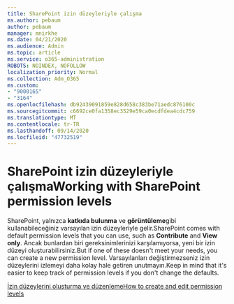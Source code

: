 ```yaml
---
title: SharePoint izin düzeyleriyle çalışma
ms.author: pebaum
author: pebaum
manager: mnirkhe
ms.date: 04/21/2020
ms.audience: Admin
ms.topic: article
ms.service: o365-administration
ROBOTS: NOINDEX, NOFOLLOW
localization_priority: Normal
ms.collection: Adm_O365
ms.custom:
- "9000165"
- "3164"
ms.openlocfilehash: db92439091859e828d658c383be71aedc876100c
ms.sourcegitcommit: c6692ce0fa1358ec3529e59ca0ecdfdea4cdc759
ms.translationtype: MT
ms.contentlocale: tr-TR
ms.lasthandoff: 09/14/2020
ms.locfileid: "47732519"
---
```

# <a name="working-with-sharepoint-permission-levels"></a><span data-ttu-id="e7ccd-102">SharePoint izin düzeyleriyle çalışma</span><span class="sxs-lookup"><span data-stu-id="e7ccd-102">Working with SharePoint permission levels</span></span>

<span data-ttu-id="e7ccd-103">SharePoint, yalnızca **katkıda bulunma** ve **görüntüleme**gibi kullanabileceğiniz varsayılan izin düzeyleriyle gelir.</span><span class="sxs-lookup"><span data-stu-id="e7ccd-103">SharePoint comes with default permission levels that you can use, such as **Contribute** and **View only**.</span></span> <span data-ttu-id="e7ccd-104">Ancak bunlardan biri gereksinimlerinizi karşılamıyorsa, yeni bir izin düzeyi oluşturabilirsiniz.</span><span class="sxs-lookup"><span data-stu-id="e7ccd-104">But if one of these doesn't meet your needs, you can create a new permission level.</span></span> <span data-ttu-id="e7ccd-105">Varsayılanları değiştirmezseniz izin düzeylerini izlemeyi daha kolay hale getiren unutmayın.</span><span class="sxs-lookup"><span data-stu-id="e7ccd-105">Keep in mind that it's easier to keep track of permission levels if you don't change the defaults.</span></span>

[<span data-ttu-id="e7ccd-106">İzin düzeylerini oluşturma ve düzenleme</span><span class="sxs-lookup"><span data-stu-id="e7ccd-106">How to create and edit permission levels</span></span>](https://docs.microsoft.com/sharepoint/how-to-create-and-edit-permission-levels)